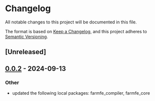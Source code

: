 # Changelog

All notable changes to this project will be documented in this file.

The format is based on [Keep a Changelog](https://keepachangelog.com/en/1.0.0/),
and this project adheres to [Semantic Versioning](https://semver.org/spec/v2.0.0.html).

## [Unreleased]

## [0.0.2](https://github.com/ErKeLost/farm/compare/farmfe_bench-v0.0.1...farmfe_bench-v0.0.2) - 2024-09-13

### Other

- updated the following local packages: farmfe_compiler, farmfe_core
